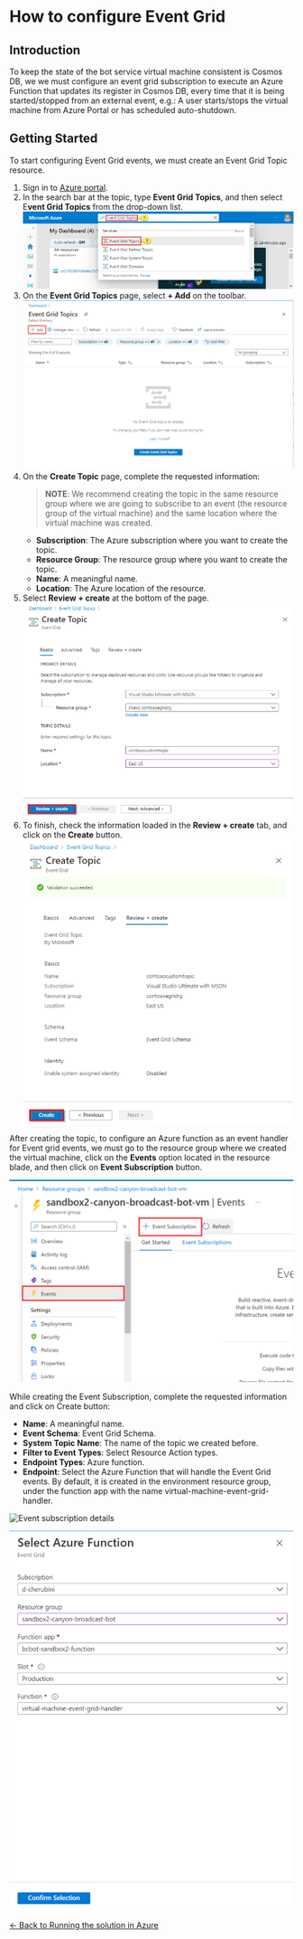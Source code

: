 # How to configure Event Grid

## Introduction

To keep the state of the bot service virtual machine consistent is Cosmos DB, we
we must configure an event grid subscription to execute an Azure Function that updates its register in Cosmos DB, every time that it is being started/stopped from an external event, e.g.: A user starts/stops the virtual machine from Azure Portal or has scheduled auto-shutdown.

## Getting Started

To start configuring Event Grid events, we must create an Event Grid Topic resource.

1. Sign in to [Azure portal](https://portal.azure.com/).
1. In the search bar at the topic, type **Event Grid Topics**, and then select E**vent Grid Topics** from the drop-down list.  
![Event Grid search](../images/running_solution_in_azure/event_grid_search.png)
1. On the **Event Grid Topics** page, select **+ Add** on the toolbar.  
![](../images/running_solution_in_azure/add_event_grid_topic_button.png)
1. On the **Create Topic** page, complete the requested information:
    > **NOTE**: We recommend creating the topic in the same resource group where we are going to subscribe to an event (the resource group of the virtual machine) and the same location where the virtual machine was created.
    - **Subscription**: The Azure subscription where you want to create the topic.
    - **Resource Group**: The resource group where you want to create the topic.
    - **Name**: A meaningful name.
    - **Location**: The Azure location of the resource.
1. Select **Review + create** at the bottom of the page.
![Review + create](../images/running_solution_in_azure/create_custom_topic.png)
1. To finish, check the information loaded in the **Review + create** tab, and click on the **Create** button.
![Create](../images/running_solution_in_azure/review-create-page.png)


After creating the topic, to configure an Azure function as an event handler for Event grid events, we must go to the resource group where we created the virtual machine, click on the **Events** option located in the resource blade, and then click on **Event Subscription** button.

![Create event subscription](../images/running_solution_in_azure/create_new_event_subscription.png)


While creating the Event Subscription, complete the requested information and click on Create button:

- **Name**: A meaningful name.
- **Event Schema**: Event Grid Schema.
- **System Topic Name**: The name of the topic we created before.
- **Filter to Event Types**: Select Resource Action types.
- **Endpoint Types**: Azure function.
- **Endpoint**: Select the Azure Function that will handle the Event Grid events. By default, it is created in the environment resource group, under the function app with the name virtual-machine-event-grid-handler.

![Event subscription details](../images/running_solution_in_azure/details_of_the_new_event_subscription.png)

![Event grip select_azure_function](../images/running_solution_in_azure/event_grid_select_azure_function.png)

[← Back to Running the solution in Azure](README.md#running-the-solution-in-azure)